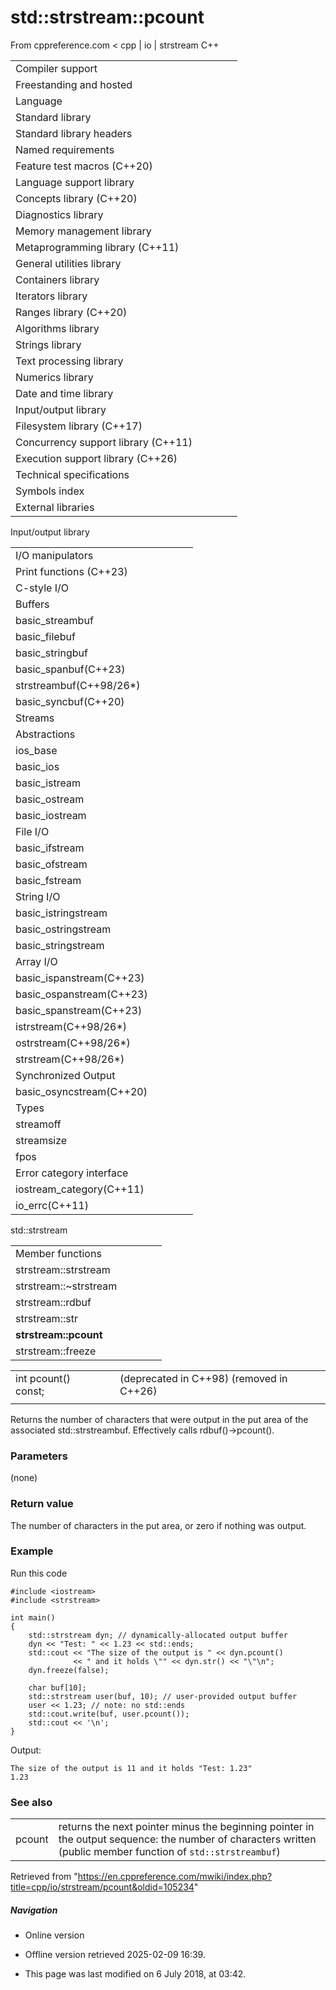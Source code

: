 # std::strstream::pcount

From cppreference.com
< cpp‎ | io‎ | strstream
C++

|  |  |  |  |  |
| --- | --- | --- | --- | --- |
| Compiler support | | | | |
| Freestanding and hosted | | | | |
| Language | | | | |
| Standard library | | | | |
| Standard library headers | | | | |
| Named requirements | | | | |
| Feature test macros (C++20) | | | | |
| Language support library | | | | |
| Concepts library (C++20) | | | | |
| Diagnostics library | | | | |
| Memory management library | | | | |
| Metaprogramming library (C++11) | | | | |
| General utilities library | | | | |
| Containers library | | | | |
| Iterators library | | | | |
| Ranges library (C++20) | | | | |
| Algorithms library | | | | |
| Strings library | | | | |
| Text processing library | | | | |
| Numerics library | | | | |
| Date and time library | | | | |
| Input/output library | | | | |
| Filesystem library (C++17) | | | | |
| Concurrency support library (C++11) | | | | |
| Execution support library (C++26) | | | | |
| Technical specifications | | | | |
| Symbols index | | | | |
| External libraries | | | | |

Input/output library

|  |  |  |  |  |
| --- | --- | --- | --- | --- |
| I/O manipulators | | | | |
| Print functions (C++23) | | | | |
| C-style I/O | | | | |
| Buffers | | | | |
| basic_streambuf | | | | |
| basic_filebuf | | | | |
| basic_stringbuf | | | | |
| basic_spanbuf(C++23) | | | | |
| strstreambuf(C++98/26\*) | | | | |
| basic_syncbuf(C++20) | | | | |
| Streams | | | | |
| Abstractions | | | | |
| ios_base | | | | |
| basic_ios | | | | |
| basic_istream | | | | |
| basic_ostream | | | | |
| basic_iostream | | | | |
| File I/O | | | | |
| basic_ifstream | | | | |
| basic_ofstream | | | | |
| basic_fstream | | | | |
| String I/O | | | | |
| basic_istringstream | | | | |
| basic_ostringstream | | | | |
| basic_stringstream | | | | |
| Array I/O | | | | |
| basic_ispanstream(C++23) | | | | |
| basic_ospanstream(C++23) | | | | |
| basic_spanstream(C++23) | | | | |
| istrstream(C++98/26\*) | | | | |
| ostrstream(C++98/26\*) | | | | |
| strstream(C++98/26\*) | | | | |
| Synchronized Output | | | | |
| basic_osyncstream(C++20) | | | | |
| Types | | | | |
| streamoff | | | | |
| streamsize | | | | |
| fpos | | | | |
| Error category interface | | | | |
| iostream_category(C++11) | | | | |
| io_errc(C++11) | | | | |

std::strstream

|  |  |  |  |  |
| --- | --- | --- | --- | --- |
| Member functions | | | | |
| strstream::strstream | | | | |
| strstream::~strstream | | | | |
| strstream::rdbuf | | | | |
| strstream::str | | | | |
| ****strstream::pcount**** | | | | |
| strstream::freeze | | | | |

|  |  |  |
| --- | --- | --- |
| int pcount() const; |  | (deprecated in C++98)  (removed in C++26) |
|  |  |  |

Returns the number of characters that were output in the put area of the associated std::strstreambuf. Effectively calls rdbuf()->pcount().

### Parameters

(none)

### Return value

The number of characters in the put area, or zero if nothing was output.

### Example

Run this code

```
#include <iostream>
#include <strstream>
 
int main()
{
    std::strstream dyn; // dynamically-allocated output buffer
    dyn << "Test: " << 1.23 << std::ends;
    std::cout << "The size of the output is " << dyn.pcount()
              << " and it holds \"" << dyn.str() << "\"\n";
    dyn.freeze(false);
 
    char buf[10];
    std::strstream user(buf, 10); // user-provided output buffer
    user << 1.23; // note: no std::ends
    std::cout.write(buf, user.pcount());
    std::cout << '\n';
}

```

Output:

```
The size of the output is 11 and it holds "Test: 1.23"
1.23

```

### See also

|  |  |
| --- | --- |
| pcount | returns the next pointer minus the beginning pointer in the output sequence: the number of characters written   (public member function of `std::strstreambuf`) |

Retrieved from "<https://en.cppreference.com/mwiki/index.php?title=cpp/io/strstream/pcount&oldid=105234>"

##### Navigation

- Online version
- Offline version retrieved 2025-02-09 16:39.

- This page was last modified on 6 July 2018, at 03:42.
